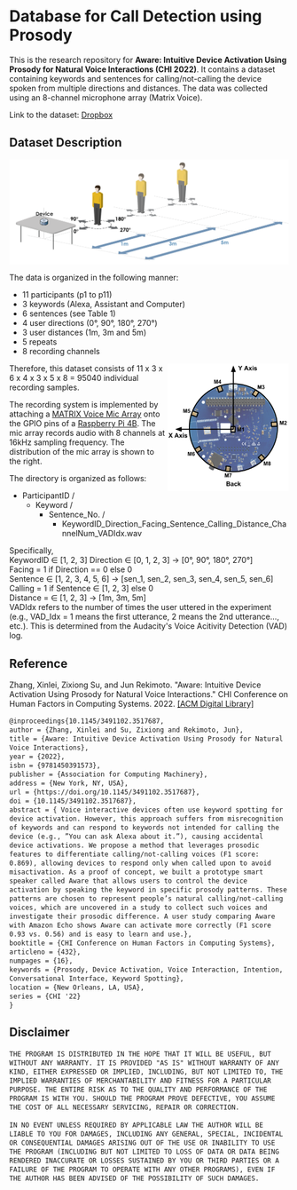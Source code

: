 # Database for Call Detection using Prosody
This is the research repository for **Aware: Intuitive Device Activation Using Prosody for Natural Voice Interactions (CHI 2022)**. It contains a dataset containing keywords and sentences for calling/not-calling the device spoken from multiple directions and distances. The data was collected using an 8-channel microphone array (Matrix Voice).

Link to the dataset: [Dropbox](https://www.dropbox.com/s/969ldu4acl0ubus/aware_prosody_dataset.tar.gz?dl=0)

## Dataset Description

<img align="top" src="src/data_collection_setup_V2.png">

The data is organized in the following manner:

* 11 participants (p1 to p11)
* 3 keywords (Alexa, Assistant and Computer)
* 6 sentences (see Table 1)
* 4 user directions (0°, 90°, 180°, 270°)
* 3 user distances (1m, 3m and 5m)
* 5 repeats
* 8 recording channels

<img align="right" height="230" src="src/mic_voice_position.png">

Therefore, this dataset consists of 11 x 3 x 6 x 4 x 3 x 5 x 8 = 95040 individual recording samples.

The recording system is implemented by attaching a [MATRIX Voice Mic Array](https://www.matrix.one/products/voice) onto the GPIO pins of a [Raspberry Pi 4B](https://www.raspberrypi.com/products/raspberry-pi-4-model-b/). The mic array records audio with 8 channels at 16kHz sampling frequency. The distribution of the mic array is shown to the right.

The directory is organized as follows:

* ParticipantID /
  * Keyword /
    * Sentence_No. /
      * KeywordID_Direction_Facing_Sentence_Calling_Distance_ChannelNum_VADIdx.wav


Specifically, \
KeywordID ∈ [1, 2, 3]
Direction ∈ [0, 1, 2, 3] -> [0°, 90°, 180°, 270°]\
Facing = 1 if Direction == 0 else 0\
Sentence ∈ [1, 2, 3, 4, 5, 6] -> [sen_1, sen_2, sen_3, sen_4, sen_5, sen_6]\
Calling = 1 if Sentence ∈ [1, 2, 3] else 0\
Distance = ∈ [1, 2, 3] -> [1m, 3m, 5m]\
VADIdx refers to the number of times the user uttered in the experiment (e.g., VAD_Idx = 1 means the first utterance, 2 means the 2nd utterance..., etc.). This is determined from the Audacity's Voice Acitivity Detection (VAD) log.


<!-- ## Reference
Xinlei Zhang, Zixiong Su, and Jun Rekimoto. 2022.  Aware: Intuitive Device Activation Using Prosody for Natural Voice Interactions (CHI '22). DOI:https://doi.org/10.1145/3491102.3517687. -->

## Reference
Zhang, Xinlei, Zixiong Su, and Jun Rekimoto. "Aware: Intuitive Device Activation Using Prosody for Natural Voice Interactions." CHI Conference on Human Factors in Computing Systems. 2022. [[ACM Digital Library]](https://dl.acm.org/doi/abs/10.1145/3491102.3517687)

```
@inproceedings{10.1145/3491102.3517687,
author = {Zhang, Xinlei and Su, Zixiong and Rekimoto, Jun},
title = {Aware: Intuitive Device Activation Using Prosody for Natural Voice Interactions},
year = {2022},
isbn = {9781450391573},
publisher = {Association for Computing Machinery},
address = {New York, NY, USA},
url = {https://doi.org/10.1145/3491102.3517687},
doi = {10.1145/3491102.3517687},
abstract = { Voice interactive devices often use keyword spotting for device activation. However, this approach suffers from misrecognition of keywords and can respond to keywords not intended for calling the device (e.g., ”You can ask Alexa about it.”), causing accidental device activations. We propose a method that leverages prosodic features to differentiate calling/not-calling voices (F1 score: 0.869), allowing devices to respond only when called upon to avoid misactivation. As a proof of concept, we built a prototype smart speaker called Aware that allows users to control the device activation by speaking the keyword in specific prosody patterns. These patterns are chosen to represent people’s natural calling/not-calling voices, which are uncovered in a study to collect such voices and investigate their prosodic difference. A user study comparing Aware with Amazon Echo shows Aware can activate more correctly (F1 score 0.93 vs. 0.56) and is easy to learn and use.},
booktitle = {CHI Conference on Human Factors in Computing Systems},
articleno = {432},
numpages = {16},
keywords = {Prosody, Device Activation, Voice Interaction, Intention, Conversational Interface, Keyword Spotting},
location = {New Orleans, LA, USA},
series = {CHI '22}
}
```

## Disclaimer

```
THE PROGRAM IS DISTRIBUTED IN THE HOPE THAT IT WILL BE USEFUL, BUT WITHOUT ANY WARRANTY. IT IS PROVIDED "AS IS" WITHOUT WARRANTY OF ANY KIND, EITHER EXPRESSED OR IMPLIED, INCLUDING, BUT NOT LIMITED TO, THE IMPLIED WARRANTIES OF MERCHANTABILITY AND FITNESS FOR A PARTICULAR PURPOSE. THE ENTIRE RISK AS TO THE QUALITY AND PERFORMANCE OF THE PROGRAM IS WITH YOU. SHOULD THE PROGRAM PROVE DEFECTIVE, YOU ASSUME THE COST OF ALL NECESSARY SERVICING, REPAIR OR CORRECTION.

IN NO EVENT UNLESS REQUIRED BY APPLICABLE LAW THE AUTHOR WILL BE LIABLE TO YOU FOR DAMAGES, INCLUDING ANY GENERAL, SPECIAL, INCIDENTAL OR CONSEQUENTIAL DAMAGES ARISING OUT OF THE USE OR INABILITY TO USE THE PROGRAM (INCLUDING BUT NOT LIMITED TO LOSS OF DATA OR DATA BEING RENDERED INACCURATE OR LOSSES SUSTAINED BY YOU OR THIRD PARTIES OR A FAILURE OF THE PROGRAM TO OPERATE WITH ANY OTHER PROGRAMS), EVEN IF THE AUTHOR HAS BEEN ADVISED OF THE POSSIBILITY OF SUCH DAMAGES.
```


